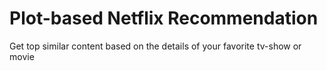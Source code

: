 # Plot-based Netflix Recommendation

Get top similar content based on the details of your favorite tv-show or movie